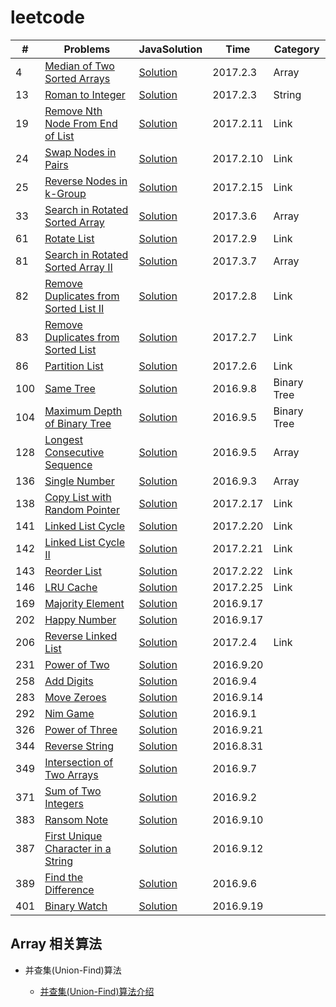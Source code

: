 # leetcode



| \# | Problems | JavaSolution |Time |Category |
|----|----------|-----------|------|------|
| 4 | [Median of Two Sorted Arrays](https://leetcode.com/problems/median-of-two-sorted-arrays/?tab=Description) |[Solution](https://github.com/zszdevelop/leetcode/blob/master/leetcode/MedianOfTwoSortedArrays.java) |2017.2.3|Array|
| 13 | [Roman to Integer](https://leetcode.com/problems/roman-to-integer/) |[Solution](https://github.com/zszdevelop/leetcode/blob/master/leetcode/RomanToInteger.java) |2017.2.3|String|
| 19 | [Remove Nth Node From End of List](https://leetcode.com/problems/remove-nth-node-from-end-of-list/) |[Solution](https://github.com/zszdevelop/leetcode/blob/master/leetcode/RemoveNthNodeFromEndOfList.java) |2017.2.11|Link|
| 24 | [Swap Nodes in Pairs](https://leetcode.com/problems/swap-nodes-in-pairs/) |[Solution](https://github.com/zszdevelop/leetcode/blob/master/leetcode/SwapNodesInPairs.java) |2017.2.10|Link|
| 25 | [Reverse Nodes in k-Group](https://leetcode.com/problems/reverse-nodes-in-k-group/) |[Solution](https://github.com/zszdevelop/leetcode/blob/master/leetcode/ReverseNodesInKGroup.java) |2017.2.15|Link|
| 33 | [Search in Rotated Sorted Array](https://leetcode.com/problems/search-in-rotated-sorted-array/?tab=Description) |[Solution](https://github.com/zszdevelop/leetcode/blob/master/leetcode/SearchInRotatedSortedArray.java) |2017.3.6|Array|
| 61 | [Rotate List](https://leetcode.com/problems/rotate-list//) |[Solution](https://github.com/zszdevelop/leetcode/blob/master/leetcode/RotateList.java) |2017.2.9|Link|
| 81 | [Search in Rotated Sorted Array II](https://leetcode.com/problems/search-in-rotated-sorted-array-ii/?tab=Description) |[Solution](https://github.com/zszdevelop/leetcode/blob/master/leetcode/SearchInRotatedSortedArrayII.java) |2017.3.7|Array|
| 82 | [Remove Duplicates from Sorted List II](https://leetcode.com/problems/remove-duplicates-from-sorted-list-ii/) |[Solution](https://github.com/zszdevelop/leetcode/blob/master/leetcode/RemoveDuplicatesFromSortedListII.java) |2017.2.8|Link|
| 83 | [Remove Duplicates from Sorted List](https://leetcode.com/problems/remove-duplicates-from-sorted-list/) |[Solution](https://github.com/zszdevelop/leetcode/blob/master/leetcode/RemoveDuplicatesFromSortedList.java) |2017.2.7|Link|
| 86 | [Partition List](https://leetcode.com/problems/partition-list/) |[Solution](https://github.com/zszdevelop/leetcode/blob/master/leetcode/PartitionList.java) |2017.2.6|Link|
| 100 | [Same Tree ](https://leetcode.com/problems/same-tree/) |[Solution](<https://github.com/zszdevelop/leetcode/blob/master/leetcode/SameTree100.java>) |2016.9.8|Binary Tree|
| 104 | [Maximum Depth of Binary Tree  ](https://leetcode.com/problems/maximum-depth-of-binary-tree/) |[Solution](https://github.com/zszdevelop/leetcode/blob/master/leetcode/MaximumDepthOfBinaryTree.java) |2016.9.5|Binary Tree|
| 128 | [Longest Consecutive Sequence](https://leetcode.com/problems/longest-consecutive-sequence/?tab=Description) |[Solution](https://github.com/zszdevelop/leetcode/blob/master/leetcode/LongestConsecutiveSequence.java) |2016.9.5|Array|
| 136 | [Single Number](https://leetcode.com/problems/single-number) |[Solution](https://github.com/zszdevelop/leetcode/blob/master/leetcode/SingleNumberSolution136.java) |2016.9.3|Array|
| 138 | [Copy List with Random Pointer](https://leetcode.com/problems/copy-list-with-random-pointer/) |[Solution](https://github.com/zszdevelop/leetcode/blob/master/leetcode/CopyListWithRandomPointer.java) |2017.2.17|Link|
| 141 | [Linked List Cycle](https://leetcode.com/problems/linked-list-cycle/?tab=Description) |[Solution](https://github.com/zszdevelop/leetcode/blob/master/leetcode/LinkedListCycle.java) |2017.2.20|Link|
| 142 | [Linked List Cycle II](https://leetcode.com/problems/linked-list-cycle-ii/?tab=Description) |[Solution](https://github.com/zszdevelop/leetcode/blob/master/leetcode/LinkedListCycleII.java) |2017.2.21|Link|
| 143 | [Reorder List](https://leetcode.com/problems/reorder-list/?tab=Description) |[Solution](https://github.com/zszdevelop/leetcode/blob/master/leetcode/ReorderList.java) |2017.2.22|Link|
| 146 | [LRU Cache](https://leetcode.com/problems/lru-cache/?tab=Description) |[Solution](https://github.com/zszdevelop/leetcode/blob/master/leetcode/LRUCache.java) |2017.2.25|Link|
| 169| [Majority Element](https://leetcode.com/problems/majority-element/) |[Solution](https://github.com/zszdevelop/leetcode/blob/master/leetcode/MajorityElement.java) |2016.9.17||
| 202| [Happy Number](https://leetcode.com/problems/happy-number/) |[Solution](https://github.com/zszdevelop/leetcode/blob/master/leetcode/HappyNumber.java) |2016.9.17||
| 206 | [Reverse Linked List](https://leetcode.com/problems/reverse-linked-list/) |[Solution](https://github.com/zszdevelop/leetcode/blob/master/leetcode/ReverseLinkedList.java) |2017.2.4|Link|
| 231| [Power of Two](https://leetcode.com/problems/power-of-two/) |[Solution](https://github.com/zszdevelop/leetcode/blob/master/leetcode/PowerOfTwo.java) |2016.9.20||
| 258 | [Add Digits](https://leetcode.com/problems/add-digits/) |[Solution](https://github.com/zszdevelop/leetcode/blob/master/leetcode/AddDigitsSolution258.java) |2016.9.4||
| 283 | [Move Zeroes](https://leetcode.com/problems/move-zeroes/) |[Solution](https://github.com/zszdevelop/leetcode/blob/master/leetcode/MoveZeroes.java) |2016.9.14||
| 292 | [Nim Game](https://leetcode.com/problems/nim-game/) |[Solution](https://github.com/zszdevelop/leetcode/blob/master/leetcode/NimGameSolution.java) |2016.9.1||
| 326 | [Power of Three](https://leetcode.com/problems/power-of-three/) |[Solution](https://github.com/zszdevelop/leetcode/blob/master/leetcode/PowerOfThree.java) |2016.9.21||
| 344 | [Reverse String](https://leetcode.com/problems/intersection-of-two-arrays/) |[Solution](https://github.com/zszdevelop/leetcode/blob/master/leetcode/ReverseStringSolution.java) |2016.8.31||
| 349 | [Intersection of Two Arrays](https://leetcode.com/problems/intersection-of-two-arrays/) |[Solution](https://github.com/zszdevelop/leetcode/blob/master/leetcode/IntersectionOfTwoArrays349.java) |2016.9.7||
| 371 | [Sum of Two Integers](https://leetcode.com/problems/sum-of-two-integers/) |[Solution](https://github.com/zszdevelop/leetcode/blob/master/leetcode/SumOfTwoIntegersSolution371.java) |2016.9.2||
| 383 | [Ransom Note](https://leetcode.com/problems/ransom-note/) |[Solution](https://github.com/zszdevelop/leetcode/blob/master/leetcode/RansomNote383.java) |2016.9.10||
| 387 | [First Unique Character in a String](https://leetcode.com/problems/first-unique-character-in-a-string/) |[Solution](https://github.com/zszdevelop/leetcode/blob/master/leetcode/FirstUniqueCharacterInAString.java) |2016.9.12||
| 389 | [Find the Difference](https://leetcode.com/problems/find-the-difference/) |[Solution](https://github.com/zszdevelop/leetcode/blob/master/leetcode/FindTheDifference389.java) |2016.9.6||
| 401 | [Binary Watch](https://leetcode.com/problems/binary-watch/) |[Solution](https://github.com/zszdevelop/leetcode/blob/master/leetcode/BinaryWatch.java) |2016.9.19||


## Array 相关算法 ##
* 并查集(Union-Find)算法

    * [并查集(Union-Find)算法介绍](http://blog.csdn.net/dm_vincent/article/details/7655764)